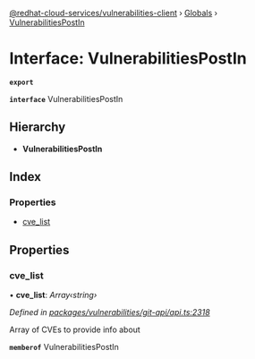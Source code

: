 [@redhat-cloud-services/vulnerabilities-client](../README.md) › [Globals](../globals.md) › [VulnerabilitiesPostIn](vulnerabilitiespostin.md)

# Interface: VulnerabilitiesPostIn

**`export`** 

**`interface`** VulnerabilitiesPostIn

## Hierarchy

* **VulnerabilitiesPostIn**

## Index

### Properties

* [cve_list](vulnerabilitiespostin.md#cve_list)

## Properties

###  cve_list

• **cve_list**: *Array‹string›*

*Defined in [packages/vulnerabilities/git-api/api.ts:2318](https://github.com/RedHatInsights/javascript-clients/blob/master/packages/vulnerabilities/git-api/api.ts#L2318)*

Array of CVEs to provide info about

**`memberof`** VulnerabilitiesPostIn

